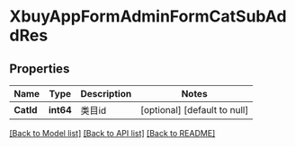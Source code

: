 # XbuyAppFormAdminFormCatSubAddRes

## Properties
Name | Type | Description | Notes
------------ | ------------- | ------------- | -------------
**CatId** | **int64** | 类目id | [optional] [default to null]

[[Back to Model list]](../README.md#documentation-for-models) [[Back to API list]](../README.md#documentation-for-api-endpoints) [[Back to README]](../README.md)

